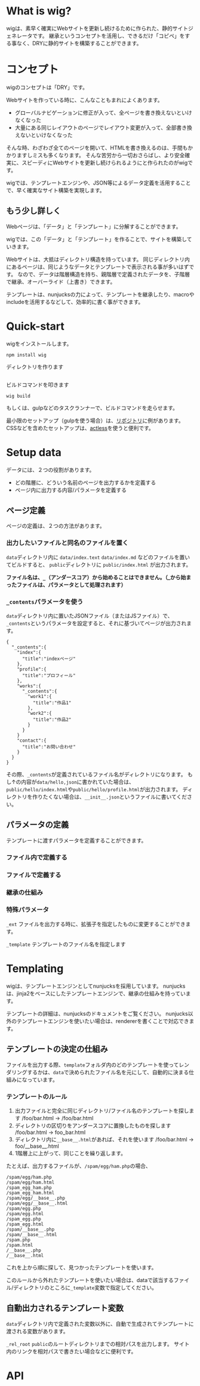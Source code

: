 <!---
#_created: 2015-08-01
#_updated: 2015-08-01
#author: your name
--->

# What is wig?

wigは、素早く確実にWebサイトを更新し続けるために作られた、静的サイトジェネレータです。
継承というコンセプトを活用し、できるだけ「コピペ」をする事なく、DRYに静的サイトを構築することができます。

# コンセプト

wigのコンセプトは「DRY」です。

Webサイトを作っている時に、こんなこともまれによくあります。

* グローバルナビゲーションに修正が入って、全ページを書き換えないといけなくなった
* 大量にある同じレイアウトのページでレイアウト変更が入って、全部書き換えないといけなくなった

そんな時、わざわざ全てのページを開いて、HTMLを書き換えるのは、手間もかかりますしミスも多くなります。
そんな苦労から一切おさらばし、より安全確実に、スピーディにWebサイトを更新し続けられるようにと作られたのがwigです。

wigでは、テンプレートエンジンや、JSON等によるデータ定義を活用することで、早く確実なサイト構築を実現します。


## もう少し詳しく

Webページは、「データ」と「テンプレート」に分解することができます。


wigでは、この「データ」と「テンプレート」を作ることで、サイトを構築していきます。


Webサイトは、大抵はディレクトリ構造を持っています。
同じディレクトリ内にあるページは、同じようなデータとテンプレートで表示される事が多いはずです。
なので、データは階層構造を持ち、親階層で定義されたデータを、子階層で継承、オーバーライド（上書き）できます。

テンプレートは、nunjucksの力によって、テンプレートを継承したり、macroやincludeを活用するなどして、効率的に書く事ができます。


# Quick-start


wigをインストールします。

```
npm install wig
```

ディレクトリを作ります

```
```

ビルドコマンドを叩きます

```
wig build
```

もしくは、gulpなどのタスクランナーで、ビルドコマンドを走らせます。

最小限のセットアップ（gulpを使う場合）は、[リポジトリ](#)に例があります。
CSSなどを含めたセットアップは、[actless](https://github.com/zk33/actless)を使うと便利です。


# Setup data

データには、２つの役割があります。

* どの階層に、どういう名前のページを出力するかを定義する
* ページ内に出力する内容/パラメータを定義する

## ページ定義

ページの定義は、２つの方法があります。

### 出力したいファイルと同名のファイルを置く

`data`ディレクトリ内に
`data/index.text`
`data/index.md`
などのファイルを置いてビルドすると、
`public`ディレクトリに
`public/index.html`
が出力されます。

**ファイル名は、`_`（アンダースコア）から始めることはできません。（_から始まったファイルは、パラメータとして処理されます）**

### `_contents`パラメータを使う

`data`ディレクトリ内に置いたJSONファイル（またはJSファイル）で、`_contents`というパラメータを設定すると、それに基づいてページが出力されます。

```
{
  "_contents":{
    "index":{
      "title":"indexページ"
    },
    "profile":{
      "title":"プロフィール"
    },
    "works":{
      "_contents":{
        "work1":{
          "title":"作品1"
        },
        "work2":{
          "title":"作品2"
        }
      }
    }
    "contact":{
      "title":"お問い合わせ"
    }
  }
}

```

その際、`_contents`が定義されているファイル名がディレクトリになります。
もし↑の内容が`data/hello,json`に書かれていた場合は、`public/hello/index.html`や`public/hello/profile.html`が出力されます。
ディレクトリを作りたくない場合は、`__init__.json`というファイルに書いてください。

## パラメータの定義

テンプレートに渡すパラメータを定義することができます。

### ファイル内で定義する
### ファイルで定義する
### 継承の仕組み
### 特殊パラメータ

`_ext`
ファイルを出力する時に、拡張子を指定したものに変更することができます。

`_template`
テンプレートのファイル名を指定します

# Templating

wigは、テンプレートエンジンとしてnunjucksを採用しています。
nunjucksは、jinja2をベースにしたテンプレートエンジンで、継承の仕組みを持っています。

テンプレートの詳細は、nunjucksのドキュメントをご覧ください。
nunjucks以外のテンプレートエンジンを使いたい場合は、rendererを書くことで対応できます。

## テンプレートの決定の仕組み

ファイルを出力する際、`template`フォルダ内のどのテンプレートを使ってレンダリングするかは、`data`で決められたファイル名を元にして、自動的に決まる仕組みになっています。

### テンプレートのルール

1. 出力ファイルと完全に同じディレクトリ/ファイル名のテンプレートを探します /foo/bar.html -> /foo/bar.html
2. ディレクトリの区切りをアンダースコアに置換したものを探します /foo/bar.html -> foo\_bar.html
3. ディレクトリ内に`__base__.html`があれば、それを使います /foo/bar.html -> foo/\_\_base\_\_.html
4. 1階層上に上がって、同じことを繰り返します。

たとえば、出力するファイルが、`/spam/egg/ham.php`の場合、

```
/spam/egg/ham.php
/spam/egg/ham.html
/spam_egg_ham.php
/spam_egg_ham.html
/spam/egg/__base__.php
/spam/egg/__base__.html
/spam/egg.php
/spam/egg.html
/spam_egg.php
/spam_egg.html
/spam/__base__.php
/spam/__base__.html
/spam.php
/spam.html
/__base__.php
/__base__.html
```

これを上から順に探して、見つかったテンプレートを使います。

このルールから外れたテンプレートを使いたい場合は、dataで該当するファイル/ディレクトリのところに`_template`変数で指定してください。



## 自動出力されるテンプレート変数

`data`ディレクトリ内で定義された変数以外に、自動で生成されてテンプレートに渡される変数があります。

`_rel_root`
`public`のルートディレクトリまでの相対パスを出力します。
サイト内のリンクを相対パスで書きたい場合などに便利です。


# API
